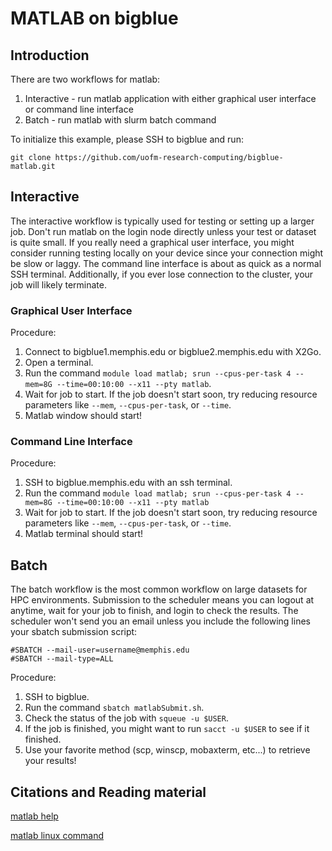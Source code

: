 # MATLAB on bigblue
## Introduction
There are two workflows for matlab:
1. Interactive - run matlab application with either graphical user interface or command line interface
2. Batch - run matlab with slurm batch command

To initialize this example, please SSH to bigblue and run:
```
git clone https://github.com/uofm-research-computing/bigblue-matlab.git
```

## Interactive
The interactive workflow is typically used for testing or setting up a larger job. Don't run matlab on the login node directly unless your test or dataset is quite small. If you really need a graphical user interface, you might consider running testing locally on your device since your connection might be slow or laggy. The command line interface is about as quick as a normal SSH terminal. Additionally, if you ever lose connection to the cluster, your job will likely terminate.

### Graphical User Interface
Procedure:
1. Connect to bigblue1.memphis.edu or bigblue2.memphis.edu with X2Go.
2. Open a terminal.
3. Run the command `module load matlab; srun --cpus-per-task 4 --mem=8G --time=00:10:00 --x11 --pty matlab`.
4. Wait for job to start. If the job doesn't start soon, try reducing resource parameters like `--mem`, `--cpus-per-task`, or `--time`.
5. Matlab window should start!

### Command Line Interface
Procedure:
1. SSH to bigblue.memphis.edu with an ssh terminal.
2. Run the command `module load matlab; srun --cpus-per-task 4 --mem=8G --time=00:10:00 --x11 --pty matlab`
3. Wait for job to start. If the job doesn't start soon, try reducing resource parameters like `--mem`, `--cpus-per-task`, or `--time`.
4. Matlab terminal should start!

## Batch
The batch workflow is the most common workflow on large datasets for HPC environments. Submission to the scheduler means you can logout at anytime, wait for your job to finish, and login to check the results. The scheduler won't send you an email unless you include the following lines your sbatch submission script:
```
#SBATCH --mail-user=username@memphis.edu
#SBATCH --mail-type=ALL
```

Procedure:
1. SSH to bigblue.
2. Run the command `sbatch matlabSubmit.sh`.
3. Check the status of the job with `squeue -u $USER`.
4. If the job is finished, you might want to run `sacct -u $USER` to see if it finished.
5. Use your favorite method (scp, winscp, mobaxterm, etc...) to retrieve your results!

## Citations and Reading material
[matlab help](https://www.mathworks.com/help/matlab/index.html)

[matlab linux command](https://www.mathworks.com/help/matlab/ref/matlablinux.html)


